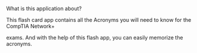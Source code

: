 What is this application about?

This flash card app contains all the Acronyms you will need to know for the CompTIA Network+

exams. And with the help of this flash app, you can easily memorize the acronyms.